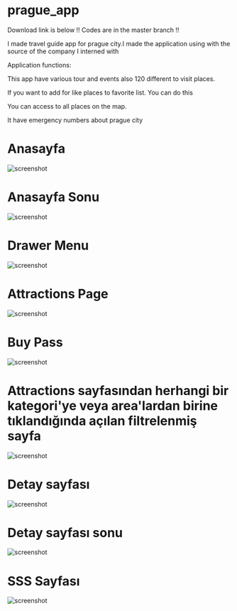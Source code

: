 # prague_app

Download link is below !!
Codes are in the master branch !!




I made travel guide app for prague city.I made the application using with the source of the company I interned with

Application functions:

This app have various tour and events also 120 different to visit places.

If you want to add for like places to favorite list. You can do this

You can access to all places on the map.

It have emergency numbers about prague city

 <h1>Anasayfa</h1>
 
![screenshot](https://user-images.githubusercontent.com/56825677/132834894-bd14cd6f-6418-469c-804a-6760f178ef0a.png)
<h1>Anasayfa Sonu</h1>

![screenshot](https://user-images.githubusercontent.com/56825677/132835658-92d02243-c3e2-4a5a-8563-7afaa0d5bfe6.png)

 <h1>Drawer Menu</h1>

![screenshot](https://user-images.githubusercontent.com/56825677/132835553-95349b61-2700-4880-9a2f-30d43381b3d2.png)
<h1>Attractions Page</h1>

![screenshot](https://user-images.githubusercontent.com/56825677/132835837-15b35eaf-9b9b-422b-bb23-fa3961931076.png)

<h1>Buy Pass</h1>

![screenshot](https://user-images.githubusercontent.com/56825677/132835772-5b3bcb84-97a3-49f9-8071-6bc05924face.png)


<h1>Attractions sayfasından herhangi bir kategori'ye veya area'lardan birine tıklandığında açılan filtrelenmiş sayfa</h1>

![screenshot](https://user-images.githubusercontent.com/56825677/132836013-3ab1086c-0a36-4c97-b8be-3a6905ad84ed.png)

<h1>Detay sayfası</h1>

![screenshot](https://user-images.githubusercontent.com/56825677/132836126-42eafc63-d435-4f3f-8918-5c141da3f32f.png)

<h1>Detay sayfası sonu</h1>

![screenshot](https://user-images.githubusercontent.com/56825677/132836238-d56427bd-0154-474f-9b60-52db2509f76b.png)

<h1>SSS Sayfası</h1>

![screenshot](https://user-images.githubusercontent.com/56825677/132836374-38cd4790-ad8c-44ab-9d60-5b997f485caa.png)





